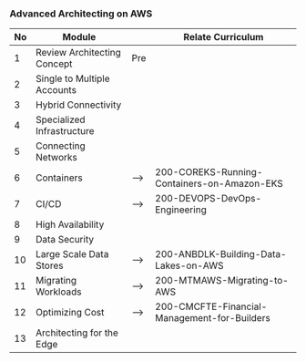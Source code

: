 ### Advanced Architecting on AWS

| No  | Module                      |     | Relate Curriculum                            |
| --- | --------------------------- | --- | -------------------------------------------- |
| 1   | Review Architecting Concept | Pre |                                              |
| 2   | Single to Multiple Accounts |     |                                              |
| 3   | Hybrid Connectivity         |     |                                              |
| 4   | Specialized Infrastructure  |     |                                              |
| 5   | Connecting Networks         |     |                                              |
| 6   | Containers                  | --> | 200-COREKS-Running-Containers-on-Amazon-EKS  |
| 7   | CI/CD                       | --> | 200-DEVOPS-DevOps-Engineering                |
| 8   | High Availability           |     |                                              |
| 9   | Data Security               |     |                                              |
| 10  | Large Scale Data Stores     | --> | 200-ANBDLK-Building-Data-Lakes-on-AWS        |
| 11  | Migrating Workloads         | --> | 200-MTMAWS-Migrating-to-AWS                  |
| 12  | Optimizing Cost             | --> | 200-CMCFTE-Financial-Management-for-Builders |
| 13  | Architecting for the Edge   |     |                                              |

